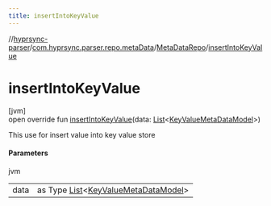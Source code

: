 ```yaml
---
title: insertIntoKeyValue
---
```

//[hyprsync-parser](../../../index.html)/[com.hyprsync.parser.repo.metaData](../index.html)/[MetaDataRepo](index.html)/[insertIntoKeyValue](insert-into-key-value.html)



# insertIntoKeyValue



[jvm]\
open override fun [insertIntoKeyValue](insert-into-key-value.html)(data: [List](https://kotlinlang.org/api/core/kotlin-stdlib/kotlin.collections/-list/index.html)&lt;[KeyValueMetaDataModel](../../com.hyprsync.parser.models/-key-value-meta-data-model/index.html)&gt;)



This use for insert value into key value store



#### Parameters


jvm

| | |
|---|---|
| data | as Type [List](https://kotlinlang.org/api/core/kotlin-stdlib/kotlin.collections/-list/index.html)<[KeyValueMetaDataModel](../../com.hyprsync.parser.models/-key-value-meta-data-model/index.html)> |




